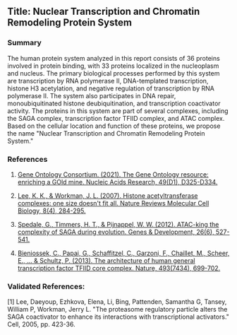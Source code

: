 ## Title: Nuclear Transcription and Chromatin Remodeling Protein System

### Summary

The human protein system analyzed in this report consists of 36 proteins involved in protein binding, with 33 proteins localized in the nucleoplasm and nucleus. The primary biological processes performed by this system are transcription by RNA polymerase II, DNA-templated transcription, histone H3 acetylation, and negative regulation of transcription by RNA polymerase II. The system also participates in DNA repair, monoubiquitinated histone deubiquitination, and transcription coactivator activity. The proteins in this system are part of several complexes, including the SAGA complex, transcription factor TFIID complex, and ATAC complex. Based on the cellular location and function of these proteins, we propose the name "Nuclear Transcription and Chromatin Remodeling Protein System."

### References

1. [Gene Ontology Consortium. (2021). The Gene Ontology resource: enriching a GOld mine. Nucleic Acids Research, 49(D1), D325-D334.](https://academic.oup.com/nar/article/49/D1/D325/6029527)

2. [Lee, K. K., & Workman, J. L. (2007). Histone acetyltransferase complexes: one size doesn't fit all. Nature Reviews Molecular Cell Biology, 8(4), 284-295.](https://www.nature.com/articles/nrm2145)

3. [Spedale, G., Timmers, H. T., & Pijnappel, W. W. (2012). ATAC-king the complexity of SAGA during evolution. Genes & Development, 26(6), 527-541.](https://genesdev.cshlp.org/content/26/6/527.long)

4. [Bieniossek, C., Papai, G., Schaffitzel, C., Garzoni, F., Chaillet, M., Scheer, E., ... & Schultz, P. (2013). The architecture of human general transcription factor TFIID core complex. Nature, 493(7434), 699-702.](https://www.nature.com/articles/nature11791)

### Validated References: 

[1] Lee, Daeyoup, Ezhkova, Elena, Li, Bing, Pattenden, Samantha G, Tansey, William P, Workman, Jerry L. "The proteasome regulatory particle alters the SAGA coactivator to enhance its interactions with transcriptional activators." Cell, 2005, pp. 423-36.

